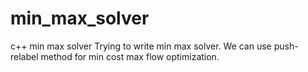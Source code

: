 # min_max_solver
c++ min max solver
Trying to write min max solver.
We can use push-relabel method for min cost max flow optimization.
